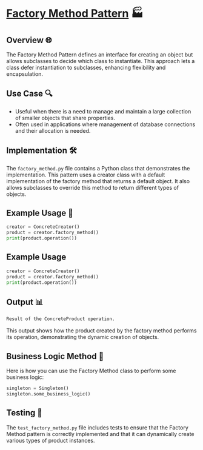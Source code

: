 # [Factory Method Pattern](../) 🏭

## Overview 🌐
The Factory Method Pattern defines an interface for creating an object but allows subclasses to decide which class to instantiate. This approach lets a class defer instantiation to subclasses, enhancing flexibility and encapsulation.

## Use Case 🔍
- Useful when there is a need to manage and maintain a large collection of smaller objects that share properties.
- Often used in applications where management of database connections and their allocation is needed.

## Implementation 🛠️
The `factory_method.py` file contains a Python class that demonstrates the implementation. This pattern uses a creator class with a default implementation of the factory method that returns a default object. It also allows subclasses to override this method to return different types of objects.

## Example Usage 📝
```python
creator = ConcreteCreator()
product = creator.factory_method()
print(product.operation())
```

## Example Usage
```python
creator = ConcreteCreator()
product = creator.factory_method()
print(product.operation())
```

## Output 📊
```python
Result of the ConcreteProduct operation.
```
This output shows how the product created by the factory method performs its operation, demonstrating the dynamic creation of objects.

## Business Logic Method 🧠

Here is how you can use the Factory Method class to perform some business logic:
```python
singleton = Singleton()
singleton.some_business_logic()
```

## Testing 🧪
The `test_factory_method.py` file includes tests to ensure that the Factory Method pattern is correctly implemented and that it can dynamically create various types of product instances.